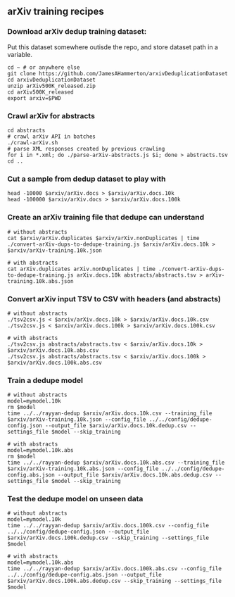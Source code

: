 ## arXiv training recipes

### Download arXiv dedup training dataset:

Put this dataset somewhere outisde the repo, and store dataset path in a variable.

    cd ~ # or anywhere else
    git clone https://github.com/JamesAHammerton/arxivDeduplicationDataset
    cd arxivDeduplicationDataset
    unzip arXiv500K_released.zip
    cd arXiv500K_released
    export arxiv=$PWD

### Crawl arXiv for abstracts

    cd abstracts
    # crawl arXiv API in batches
    ./crawl-arXiv.sh
    # parse XML responses created by previous crawling
    for i in *.xml; do ./parse-arXiv-abstracts.js $i; done > abstracts.tsv
    cd ..
    
### Cut a sample from dedup dataset to play with

    head -10000 $arxiv/arXiv.docs > $arxiv/arXiv.docs.10k
    head -100000 $arxiv/arXiv.docs > $arxiv/arXiv.docs.100k

### Create an arXiv training file that dedupe can understand

    # without abstracts
    cat $arxiv/arXiv.duplicates $arxiv/arXiv.nonDuplicates | time ./convert-arXiv-dups-to-dedupe-training.js $arxiv/arXiv.docs.10k > $arxiv/arXiv-training.10k.json

    # with abstracts
    cat arXiv.duplicates arXiv.nonDuplicates | time ./convert-arXiv-dups-to-dedupe-training.js arXiv.docs.10k abstracts/abstracts.tsv > arXiv-training.10k.abs.json

### Convert arXiv input TSV to CSV with headers (and abstracts)

    # without abstracts
    ./tsv2csv.js < $arxiv/arXiv.docs.10k > $arxiv/arXiv.docs.10k.csv
    ./tsv2csv.js < $arxiv/arXiv.docs.100k > $arxiv/arXiv.docs.100k.csv
    
    # with abstracts
    ./tsv2csv.js abstracts/abstracts.tsv < $arxiv/arXiv.docs.10k > $arxiv/arXiv.docs.10k.abs.csv
    ./tsv2csv.js abstracts/abstracts.tsv < $arxiv/arXiv.docs.100k > $arxiv/arXiv.docs.100k.abs.csv

### Train a dedupe model

    # without abstracts
    model=mymodel.10k
    rm $model
    time ../../rayyan-dedup $arxiv/arXiv.docs.10k.csv --training_file $arxiv/arXiv-training.10k.json --config_file ../../config/dedupe-config.json --output_file $arxiv/arXiv.docs.10k.dedup.csv --settings_file $model --skip_training
    
    # with abstracts
    model=mymodel.10k.abs
    rm $model
    time ../../rayyan-dedup $arxiv/arXiv.docs.10k.abs.csv --training_file $arxiv/arXiv-training.10k.abs.json --config_file ../../config/dedupe-config.abs.json --output_file $arxiv/arXiv.docs.10k.abs.dedup.csv --settings_file $model --skip_training

### Test the dedupe model on unseen data

    # without abstracts
    model=mymodel.10k
    time ../../rayyan-dedup $arxiv/arXiv.docs.100k.csv --config_file ../../config/dedupe-config.json --output_file $arxiv/arXiv.docs.100k.dedup.csv --skip_training --settings_file $model
    
    # with abstracts
    model=mymodel.10k.abs
    time ../../rayyan-dedup $arxiv/arXiv.docs.100k.abs.csv --config_file ../../config/dedupe-config.abs.json --output_file $arxiv/arXiv.docs.100k.abs.dedup.csv --skip_training --settings_file $model
